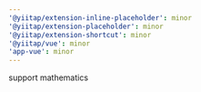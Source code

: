 ```yaml
---
'@yiitap/extension-inline-placeholder': minor
'@yiitap/extension-placeholder': minor
'@yiitap/extension-shortcut': minor
'@yiitap/vue': minor
'app-vue': minor
---
```


support mathematics
